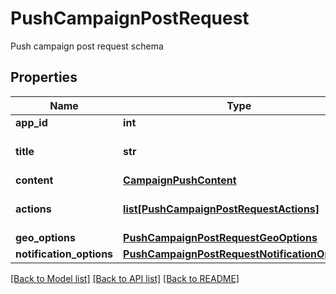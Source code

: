 # PushCampaignPostRequest

Push campaign post request schema
## Properties
Name | Type | Description | Notes
------------ | ------------- | ------------- | -------------
**app_id** | **int** |  | 
**title** | **str** | Push campaign subject | 
**content** | [**CampaignPushContent**](CampaignPushContent.md) |  | 
**actions** | [**list[PushCampaignPostRequestActions]**](PushCampaignPostRequestActions.md) | Actions for push campaign | [optional] 
**geo_options** | [**PushCampaignPostRequestGeoOptions**](PushCampaignPostRequestGeoOptions.md) |  | [optional] 
**notification_options** | [**PushCampaignPostRequestNotificationOptions**](PushCampaignPostRequestNotificationOptions.md) |  | [optional] 

[[Back to Model list]](../README.md#documentation-for-models) [[Back to API list]](../README.md#documentation-for-api-endpoints) [[Back to README]](../README.md)


